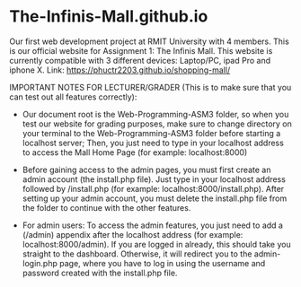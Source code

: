 # The-Infinis-Mall.github.io
Our first web development project at RMIT University with 4 members.
This is our official website for Assignment 1: The Infinis Mall. This website is currently compatible with 3 different devices: Laptop/PC, ipad Pro and iphone X.
Link: https://phuctr2203.github.io/shopping-mall/

IMPORTANT NOTES FOR LECTURER/GRADER (This is to make sure that you can test out all features correctly):
+ Our document root is the Web-Programming-ASM3 folder, so when you test our website for grading purposes, make sure to change directory on your terminal to the Web-Programming-ASM3 folder before starting a localhost server; Then, you just need to type in your localhost address to access the Mall Home Page (for example: localhost:8000)

+ Before gaining access to the admin pages, you must first create an admin account (the install.php file). Just type in your localhost address followed by /install.php (for example: localhost:8000/install.php). After setting up your admin account, you must delete the install.php file from the folder to continue with the other features.

+ For admin users: To access the admin features, you just need to add a (/admin) appendix after the localhost address (for example: localhost:8000/admin). If you are logged in already, this should take you straight to the dashboard. Otherwise, it will redirect you to the admin-login.php page, where you have to log in using the username and password created with the install.php file.
